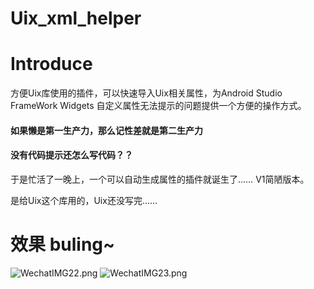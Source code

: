 # Uix_xml_helper

# Introduce

方便Uix库使用的插件，可以快速导入Uix相关属性，为Android Studio FrameWork Widgets 自定义属性无法提示的问题提供一个方便的操作方式。

#### 如果懒是第一生产力，那么记性差就是第二生产力

#### 没有代码提示还怎么写代码？？

于是忙活了一晚上，一个可以自动生成属性的插件就诞生了…… V1简陋版本。

是给Uix这个库用的，Uix还没写完……

# 效果 buling~
![WechatIMG22.png](https://i.loli.net/2019/12/13/vPrGnuz3VIqcMkZ.png)
![WechatIMG23.png](https://i.loli.net/2019/12/13/JPcin5r4dl81QbI.png)

